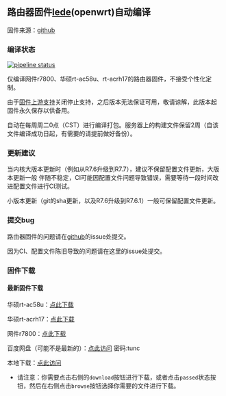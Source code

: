 ## 路由器固件[lede](https://github.com/coolsnowwolf/lede)(openwrt)自动编译
固件来源：[github](https://github.com/coolsnowwolf/lede)

### 编译状态
[![pipeline status](http://dev.qyh.name:800/shihuang/routerbuild/badges/master/pipeline.svg)](http://dev.qyh.name:800/shihuang/routerbuild/commits/master)

仅编译网件r7800、华硕rt-ac58u、rt-acrh17的路由器固件，不接受个性化定制。

由于[固件上游支持](https://github.com/coolsnowwolf/lede)关闭停止支持，之后版本无法保证可用，敬请谅解，此版本起
固件永久保存以供备用。

自动在每周周二0点（CST）进行编译打包。服务器上的构建文件保留2周（自该文件编译成功日起，有需要的请提前做好备份）。

### 更新建议
当内核大版本更新时（例如从R7.6升级到R7.7），建议不保留配置文件更新，大版本更新一般
伴随不稳定，CI可能因配置文件问题导致错误，需要等待一段时间改进配置文件进行CI测试。

小版本更新（git的sha更新，以及R7.6升级到R7.6.1）一般可保留配置文件更新。

### 提交bug
路由器固件的问题请在[github](https://github.com/coolsnowwolf/lede)的issue处提交。

因为CI、配置文件陈旧导致的问题请在这里的issue处提交。

### 固件下载

#### 最新固件下载

华硕rt-ac58u：[点此下载](http://dev.qyh.name:800/shihuang/routerbuild/-/jobs/artifacts/master/download?job=job_ac58u)

华硕rt-acrh17：[点此下载](http://dev.qyh.name:800/shihuang/routerbuild/-/jobs/artifacts/master/download?job=job_acrh17)

网件r7800：[点此下载](http://dev.qyh.name:800/shihuang/routerbuild/-/jobs/artifacts/master/download?job=job_r7800)

百度网盘（可能不是最新的）：[点此访问](https://pan.baidu.com/s/1qXLGhVA)  密码:tunc

本地下载：[点此访问](http://dev.qyh.name:800/shihuang/routerbuild/pipelines)
- 请注意：你需要点击右侧的`download`按钮进行下载，或者点击`passed`状态按钮，然后在右侧点击`browse`按钮选择你需要的文件进行下载。
